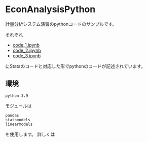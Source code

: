 # EconAnalysisPython
計量分析システム演習のpythonコードのサンプルです。

それぞれ

- [code_1.ipynb](https://github.com/Keygoksmg/EconAnalysisPython/blob/master/code1.ipynb)
- [code_2.ipynb](https://github.com/Keygoksmg/EconAnalysisPython/blob/master/code2.ipynb)
- [code_3.ipynb](https://github.com/Keygoksmg/EconAnalysisPython/blob/master/code3.ipynb)

にStataのコードと対応した形でpythonのコードが記述されています。

## 環境
```
python 3.9
```
モジュールは

```
pandas
statsmodels
linearmodels
```

を使用します。
詳しくは